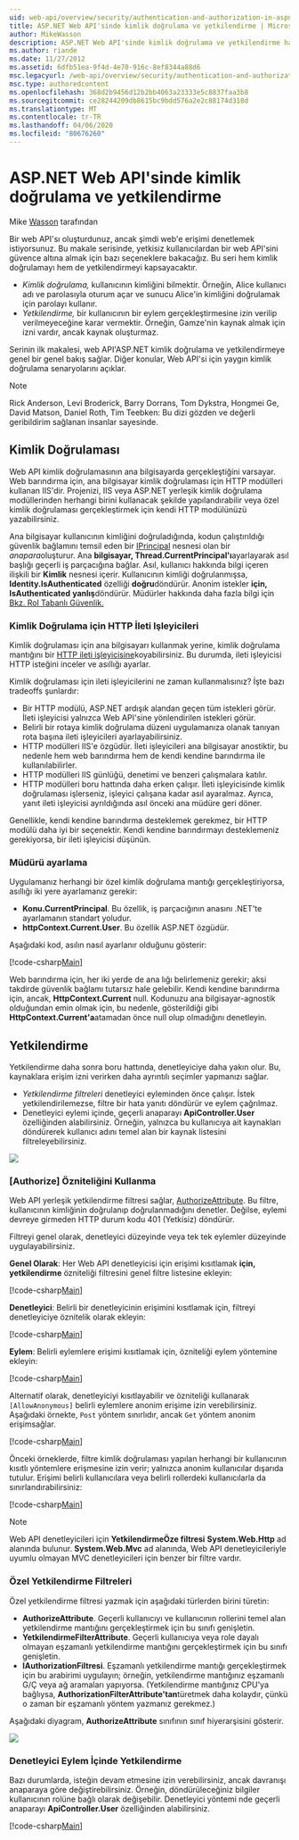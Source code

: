 ```yaml
---
uid: web-api/overview/security/authentication-and-authorization-in-aspnet-web-api
title: ASP.NET Web API'sinde kimlik doğrulama ve yetkilendirme | Microsoft Dokümanlar
author: MikeWasson
description: ASP.NET Web API'sinde kimlik doğrulama ve yetkilendirme hakkında genel bir genel bakış sağlar.
ms.author: riande
ms.date: 11/27/2012
ms.assetid: 6dfb51ea-9f4d-4e70-916c-8ef8344a88d6
msc.legacyurl: /web-api/overview/security/authentication-and-authorization-in-aspnet-web-api
msc.type: authoredcontent
ms.openlocfilehash: 368d2b9456d12b2bb4063a23333e5c8837faa3b8
ms.sourcegitcommit: ce28244209db8615bc9bdd576a2e2c88174d318d
ms.translationtype: MT
ms.contentlocale: tr-TR
ms.lasthandoff: 04/06/2020
ms.locfileid: "80676260"
---
```

# <a name="authentication-and-authorization-in-aspnet-web-api"></a>ASP.NET Web API'sinde kimlik doğrulama ve yetkilendirme

Mike [Wasson](https://github.com/MikeWasson) tarafından

Bir web API'sı oluşturdunuz, ancak şimdi web'e erişimi denetlemek istiyorsunuz. Bu makale serisinde, yetkisiz kullanıcılardan bir web API'sini güvence altına almak için bazı seçeneklere bakacağız. Bu seri hem kimlik doğrulamayı hem de yetkilendirmeyi kapsayacaktır.

- *Kimlik doğrulama,* kullanıcının kimliğini bilmektir. Örneğin, Alice kullanıcı adı ve parolasıyla oturum açar ve sunucu Alice'in kimliğini doğrulamak için parolayı kullanır.
- *Yetkilendirme,* bir kullanıcının bir eylem gerçekleştirmesine izin verilip verilmeyeceğine karar vermektir. Örneğin, Gamze'nin kaynak almak için izni vardır, ancak kaynak oluşturmaz.

Serinin ilk makalesi, web API'ASP.NET kimlik doğrulama ve yetkilendirmeye genel bir genel bakış sağlar. Diğer konular, Web API'si için yaygın kimlik doğrulama senaryolarını açıklar.

> [!NOTE]
> Rick Anderson, Levi Broderick, Barry Dorrans, Tom Dykstra, Hongmei Ge, David Matson, Daniel Roth, Tim Teebken: Bu dizi gözden ve değerli geribildirim sağlanan insanlar sayesinde.

## <a name="authentication"></a>Kimlik Doğrulaması

Web API kimlik doğrulamasının ana bilgisayarda gerçekleştiğini varsayar. Web barındırma için, ana bilgisayar kimlik doğrulaması için HTTP modülleri kullanan IIS'dir. Projenizi, IIS veya ASP.NET yerleşik kimlik doğrulama modüllerinden herhangi birini kullanacak şekilde yapılandırabilir veya özel kimlik doğrulaması gerçekleştirmek için kendi HTTP modülünüzü yazabilirsiniz.

Ana bilgisayar kullanıcının kimliğini doğruladığında, kodun çalıştırıldığı güvenlik bağlamını temsil eden bir [IPrincipal](https://msdn.microsoft.com/library/System.Security.Principal.IPrincipal.aspx) nesnesi olan bir *anapara*oluşturur. Ana **bilgisayar, Thread.CurrentPrincipal'ı**ayarlayarak asıl başlığı geçerli iş parçacığına bağlar. Asıl, kullanıcı hakkında bilgi içeren ilişkili bir **Kimlik** nesnesi içerir. Kullanıcının kimliği doğrulanmışsa, **Identity.IsAuthenticated** özelliği **doğru**döndürür. Anonim istekler **için, IsAuthenticated** **yanlış**döndürür. Müdürler hakkında daha fazla bilgi için [Bkz. Rol Tabanlı Güvenlik.](https://msdn.microsoft.com/library/shz8h065.aspx)

### <a name="http-message-handlers-for-authentication"></a>Kimlik Doğrulama için HTTP İleti Işleyicileri

Kimlik doğrulaması için ana bilgisayarı kullanmak yerine, kimlik doğrulama mantığını bir [HTTP ileti işleyicisine](../advanced/http-message-handlers.md)koyabilirsiniz. Bu durumda, ileti işleyicisi HTTP isteğini inceler ve asıllığı ayarlar.

Kimlik doğrulaması için ileti işleyicilerini ne zaman kullanmalısınız? İşte bazı tradeoffs şunlardır:

- Bir HTTP modülü, ASP.NET ardışık alandan geçen tüm istekleri görür. İleti işleyicisi yalnızca Web API'sine yönlendirilen istekleri görür.
- Belirli bir rotaya kimlik doğrulama düzeni uygulamanıza olanak tanıyan rota başına ileti işleyicileri ayarlayabilirsiniz.
- HTTP modülleri IIS'e özgüdür. İleti işleyicileri ana bilgisayar anostiktir, bu nedenle hem web barındırma hem de kendi kendine barındırma ile kullanılabilirler.
- HTTP modülleri IIS günlüğü, denetimi ve benzeri çalışmalara katılır.
- HTTP modülleri boru hattında daha erken çalışır. İleti işleyicisinde kimlik doğrulaması işlerseniz, işleyici çalışana kadar asıl ayaralmaz. Ayrıca, yanıt ileti işleyicisi ayrıldığında asıl önceki ana müdüre geri döner.

Genellikle, kendi kendine barındırma desteklemek gerekmez, bir HTTP modülü daha iyi bir seçenektir. Kendi kendine barındırmayı desteklemeniz gerekiyorsa, bir ileti işleyicisi düşünün.

### <a name="setting-the-principal"></a>Müdürü ayarlama

Uygulamanız herhangi bir özel kimlik doğrulama mantığı gerçekleştiriyorsa, asıllığı iki yere ayarlamanız gerekir:

- **Konu.CurrentPrincipal**. Bu özellik, iş parçacığının anasını .NET'te ayarlamanın standart yoludur.
- **httpContext.Current.User**. Bu özellik ASP.NET özgüdür.

Aşağıdaki kod, asılın nasıl ayarlanır olduğunu gösterir:

[!code-csharp[Main](authentication-and-authorization-in-aspnet-web-api/samples/sample1.cs)]

Web barındırma için, her iki yerde de ana lığı belirlemeniz gerekir; aksi takdirde güvenlik bağlamı tutarsız hale gelebilir. Kendi kendine barındırma için, ancak, **HttpContext.Current** null. Kodunuzu ana bilgisayar-agnostik olduğundan emin olmak için, bu nedenle, gösterildiği gibi **HttpContext.Current'a**atamadan önce null olup olmadığını denetleyin.

## <a name="authorization"></a>Yetkilendirme

Yetkilendirme daha sonra boru hattında, denetleyiciye daha yakın olur. Bu, kaynaklara erişim izni verirken daha ayrıntılı seçimler yapmanızı sağlar.

- *Yetkilendirme filtreleri* denetleyici eyleminden önce çalışır. İstek yetkilendirilemezse, filtre bir hata yanıtı döndürür ve eylem çağrılmaz.
- Denetleyici eylemi içinde, geçerli anaparayı **ApiController.User** özelliğinden alabilirsiniz. Örneğin, yalnızca bu kullanıcıya ait kaynakları döndürerek kullanıcı adını temel alan bir kaynak listesini filtreleyebilirsiniz.

![](authentication-and-authorization-in-aspnet-web-api/_static/image1.png)

<a id="auth3"></a>
### <a name="using-the-authorize-attribute"></a>[Authorize] Özniteliğini Kullanma

Web API yerleşik yetkilendirme filtresi sağlar, [AuthorizeAttribute](https://msdn.microsoft.com/library/system.web.http.authorizeattribute.aspx). Bu filtre, kullanıcının kimliğinin doğrulanıp doğrulanmadığını denetler. Değilse, eylemi devreye girmeden HTTP durum kodu 401 (Yetkisiz) döndürür.

Filtreyi genel olarak, denetleyici düzeyinde veya tek tek eylemler düzeyinde uygulayabilirsiniz.

**Genel Olarak**: Her Web API denetleyicisi için erişimi kısıtlamak **için, yetkilendirme** özniteliği filtresini genel filtre listesine ekleyin:

[!code-csharp[Main](authentication-and-authorization-in-aspnet-web-api/samples/sample2.cs)]

**Denetleyici**: Belirli bir denetleyicinin erişimini kısıtlamak için, filtreyi denetleyiciye öznitelik olarak ekleyin:

[!code-csharp[Main](authentication-and-authorization-in-aspnet-web-api/samples/sample3.cs)]

**Eylem**: Belirli eylemlere erişimi kısıtlamak için, özniteliği eylem yöntemine ekleyin:

[!code-csharp[Main](authentication-and-authorization-in-aspnet-web-api/samples/sample4.cs)]

Alternatif olarak, denetleyiciyi kısıtlayabilir ve özniteliği kullanarak `[AllowAnonymous]` belirli eylemlere anonim erişime izin verebilirsiniz. Aşağıdaki örnekte, `Post` yöntem sınırlıdır, ancak `Get` yöntem anonim erişimsağlar.

[!code-csharp[Main](authentication-and-authorization-in-aspnet-web-api/samples/sample5.cs)]

Önceki örneklerde, filtre kimlik doğrulaması yapılan herhangi bir kullanıcının kısıtlı yöntemlere erişmesine izin verir; yalnızca anonim kullanıcılar dışarıda tutulur. Erişimi belirli kullanıcılara veya belirli rollerdeki kullanıcılarla da sınırlandırabilirsiniz:

[!code-csharp[Main](authentication-and-authorization-in-aspnet-web-api/samples/sample6.cs)]

> [!NOTE]
> Web API denetleyicileri için **YetkilendirmeÖze filtresi** **System.Web.Http** ad alanında bulunur. **System.Web.Mvc** ad alanında, Web API denetleyicileriyle uyumlu olmayan MVC denetleyicileri için benzer bir filtre vardır.

### <a name="custom-authorization-filters"></a>Özel Yetkilendirme Filtreleri

Özel yetkilendirme filtresi yazmak için aşağıdaki türlerden birini türetin:

- **AuthorizeAttribute**. Geçerli kullanıcıyı ve kullanıcının rollerini temel alan yetkilendirme mantığını gerçekleştirmek için bu sınıfı genişletin.
- **YetkilendirmeFilterAttribute**. Geçerli kullanıcıya veya role dayalı olmayan eşzamanlı yetkilendirme mantığını gerçekleştirmek için bu sınıfı genişletin.
- **IAuthorizationFiltresi**. Eşzamanlı yetkilendirme mantığı gerçekleştirmek için bu arabirimi uygulayın; örneğin, yetkilendirme mantığınız eşzamanlı G/Ç veya ağ aramaları yapıyorsa. (Yetkilendirme mantığınız CPU'ya bağlıysa, **AuthorizationFilterAttribute'tan**türetmek daha kolaydır, çünkü o zaman bir eşzamanlı yöntem yazmanız gerekmez.)

Aşağıdaki diyagram, **AuthorizeAttribute** sınıfının sınıf hiyerarşisini gösterir.

![](authentication-and-authorization-in-aspnet-web-api/_static/image2.png)

### <a name="authorization-inside-a-controller-action"></a>Denetleyici Eylem İçinde Yetkilendirme

Bazı durumlarda, isteğin devam etmesine izin verebilirsiniz, ancak davranışı anaparaya göre değiştirebilirsiniz. Örneğin, döndürüleceğiniz bilgiler kullanıcının rolüne bağlı olarak değişebilir. Denetleyici yöntemi nde geçerli anaparayı **ApiController.User** özelliğinden alabilirsiniz.

[!code-csharp[Main](authentication-and-authorization-in-aspnet-web-api/samples/sample7.cs)]
